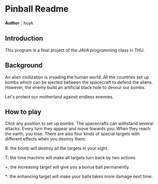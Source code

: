 # Pinball Readme

**Author**：huyk

## Introduction

This program is a final project of the *JAVA programming* class in THU.

## Background

An alien civilization is invading the human world. All the countries set up bombs which can be ejected between the
spacecraft to defend the aliens. However, the enemy build an artificial black hole to devour our bombs.

Let's protect our motherland against endless enemies.

## How to play

Click any position to set up bombs. The spacecrafts can withstand several attacks. Every turn they appear and move towards you. When they reach the earth, you lose. There are also four kinds of special targets with different effects when you destroy them:

B: the bomb will destroy all the targets in your sight.

T: the time machine will make all targets turn back by two actions.

+: the increasing target will give you a bonus ball permanently.

*: the enhancing target will make your balls takes more damage next time.